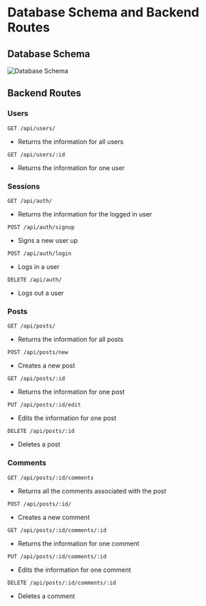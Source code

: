 # Database Schema and Backend Routes

## Database Schema

![Database Schema](https://cdn.discordapp.com/attachments/1117948168353628201/1121818575833931857/image.png)


## Backend Routes

### Users
`GET /api/users/`
* Returns the information for all users

`GET /api/users/:id`
* Returns the information for one user

### Sessions
`GET /api/auth/`
* Returns the information for the logged in user

`POST /api/auth/signup`
* Signs a new user up

`POST /api/auth/login`
* Logs in a user

`DELETE /api/auth/`
* Logs out a user

### Posts
`GET /api/posts/`
* Returns the information for all posts

`POST /api/posts/new`
* Creates a new post

`GET /api/posts/:id`
* Returns the information for one post

`PUT /api/posts/:id/edit`
* Edits the information for one post

`DELETE /api/posts/:id`
* Deletes a post

### Comments
`GET /api/posts/:id/comments`
* Returns all the comments associated with the post

`POST /api/posts/:id/`
* Creates a new comment

`GET /api/posts/:id/comments/:id`
* Returns the information for one comment

`PUT /api/posts/:id/comments/:id`
* Edits the information for one comment

`DELETE /api/posts/:id/comments/:id`
* Deletes a comment
